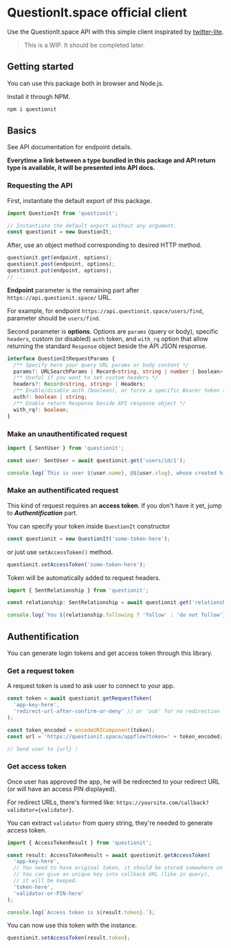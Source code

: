 # QuestionIt.space official client

Use the QuestionIt.space API with this simple client inspirated by [twitter-lite](https://www.npmjs.com/package/twitter-lite).

> This is a WIP. It should be completed later.

## Getting started

You can use this package both in browser and Node.js.

Install it through NPM.
```bash
npm i questionit
```

## Basics

See API documentation for endpoint details.

**Everytime a link between a type bundled in this package and API return type is available, it will be presented into API docs.**

### Requesting the API

First, instantiate the default export of this package.

```ts
import QuestionIt from 'questionit';

// Instantiate the default export without any argument.
const questionit = new QuestionIt;
```

After, use an object method corresponding to desired HTTP method.

```ts
questionit.get(endpoint, options);
questionit.post(endpoint, options);
questionit.put(endpoint, options);
// ...
```

**Endpoint** parameter is the remaining part after `https://api.questionit.space/` URL.

For example, for endpoint `https://api.questionit.space/users/find`, parameter should be `users/find`.

Second parameter is **options**. Options are `params` (query or body), specific `headers`, custom (or disabled) `auth` token, and `with_rq` option that allow returning the standard `Response` object beside the API JSON response.

```ts
interface QuestionItRequestParams {
  /** Specify here your query URL params or body content */
  params?: URLSearchParams | Record<string, string | number | boolean> | FormData;
  /** Useful if you want to set custom headers */
  headers?: Record<string, string> | Headers;
  /** Enable/disable auth (boolean), or force a specific Bearer token (string) */
  auth?: boolean | string;
  /** Enable return Response beside API response object */
  with_rq?: boolean;
}
```

### Make an unauthentificated request

```ts
import { SentUser } from 'questionit';

const user: SentUser = await questionit.get('users/id/1');

console.log(`This is user ${user.name}, @${user.slug}, whose created his account on ${user.created_at}.`);
```

### Make an authentificated request

This kind of request requires an **access token**. If you don't have it yet, jump to ***Authentification*** part.

You can specify your token inside `QuestionIt` constructor

```ts
const questionit = new QuestionIt('some-token-here');
```

or just use `setAccessToken()` method.

```ts
questionit.setAccessToken('some-token-here');
```

Token will be automatically added to request headers.

```ts
import { SentRelationship } from 'questionit';

const relationship: SentRelationship = await questionit.get('relationships/with/2');

console.log(`You ${relationship.following ? 'follow' : 'do not follow'} user #2`);
```

## Authentification

You can generate login tokens and get access token through this library.

### Get a request token

A request token is used to ask user to connect to your app.

```ts
const token = await questionit.getRequestToken(
  'app-key-here', 
  'redirect-url-after-confirm-or-deny' // or 'oob' for no redirection
);

const token_encoded = encodeURIComponent(token);
const url = 'https://questionit.space/appflow?token=' + token_encoded;

// Send user to {url} !
```

### Get access token

Once user has approved the app, he will be redirected to your redirect URL (or will have an access PIN displayed).

For redirect URLs, there's formed like: 
`https://yoursite.com/callback?validator={validator}`.

You can extract `validator` from query string, they're needed to generate access token.

```ts
import { AccessTokenResult } from 'questionit';

const result: AccessTokenResult = await questionit.getAccessToken(
  'app-key-here',
  // You need to have original token, it should be stored somewhere on your side. 
  // You can give an unique key into callback URL (like in query),
  // it will be keeped.
  'token-here', 
  'validator-or-PIN-here'
);

console.log(`Access token is ${result.token}.`);
```

You can now use this token with the instance.

```ts
questionit.setAccessToken(result.token);
```
